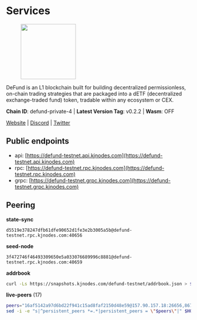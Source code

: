 # Services

<figure><img src="https://raw.githubusercontent.com/kj89/testnet_manuals/main/pingpub/logos/defund.png" width="150" alt=""><figcaption></figcaption></figure>

DeFund is an L1 blockchain built for building decentralized permissionless,  on-chain trading strategies that are packaged into a dETF (decentralized  exchange-traded fund) token, tradable within any ecosystem or CEX.

**Chain ID**: defund-private-4 | **Latest Version Tag**: v0.2.2 | **Wasm**: OFF

[Website](https://www.defund.app) | [Discord](https://discord.gg/FV26pRPZ3P) | [Twitter](https://twitter.com/defund_finance)


## Public endpoints

* api: [https://defund-testnet.api.kjnodes.com](https://defund-testnet.api.kjnodes.com)
* rpc: [https://defund-testnet.rpc.kjnodes.com](https://defund-testnet.rpc.kjnodes.com)
* grpc: [https://defund-testnet.grpc.kjnodes.com](https://defund-testnet.grpc.kjnodes.com)

## Peering

**state-sync**

```text
d5519e378247dfb61dfe90652d1fe3e2b3005a5b@defund-testnet.rpc.kjnodes.com:40656
```

**seed-node**

```text
3f472746f46493309650e5a033076689996c8881@defund-testnet.rpc.kjnodes.com:40659
```

**addrbook**
```bash
curl -Ls https://snapshots.kjnodes.com/defund-testnet/addrbook.json > $HOME/.defund/config/addrbook.json
```

**live-peers** (17)
```bash
peers="16af5142a97d6bd22f941c15ad8faf2150d48e59@157.90.157.18:26656,8675cc6e69c2043a8dc0a854e769c1f135b5f272@23.88.73.158:26656,75cccc67bc20e7e5429b80c4255ffe44ef24bc26@65.109.85.170:33656,acad4439671fef4e64e904587a81ee9c34e9505d@95.216.214.103:40656,d5519e378247dfb61dfe90652d1fe3e2b3005a5b@65.109.68.190:40656,d9f1a0f399c8db62206edb2be29a313829fc8521@135.181.128.19:26656,01b73409f0a44e9998af038259ce079af906c405@65.109.167.54:26656,9f4ea4b9da9801ba5e97924d13c7c793d94bfec9@45.147.199.176:26656,0ab2ceb8999da66cd9eeaa6d7f0e3144c1f7a31e@89.108.109.116:26656,e104f008f6d1227170d3b4ce1d73f0ea2068094f@84.201.162.168:26656,219c417bd9de04c60f730abd4769e981f10c083b@109.123.249.191:26656,0176c2127c25f0ecd8383577cd373e0928d20884@86.48.3.14:26656,4eb0bef7997b87086c40766193d812479238187c@217.76.55.66:26656,b32e6619a1c7998519d2d38828e34ace7b773852@65.109.84.250:26656,4d3b782ab389525370f53d40e970b1362bc92106@185.182.186.202:26656,c675bd639c81562cb52e2b14bae0cbaaf78150bf@84.46.249.51:26656,fb73921dc5bf1e939308eaa37053c12bd647852b@45.147.199.210:26656"
sed -i -e "s|^persistent_peers *=.*|persistent_peers = \"$peers\"|" $HOME/.defund/config/config.toml
```
